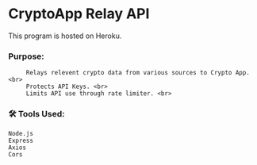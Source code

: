 
# CryptoApp Relay API

This program is hosted on Heroku.

### Purpose: <br> 
         Relays relevent crypto data from various sources to Crypto App. <br>
         Protects API Keys. <br>
         Limits API use through rate limiter. <br>
         
### 🛠️ Tools Used:
    Node.js
    Express
    Axios
    Cors
  
  
